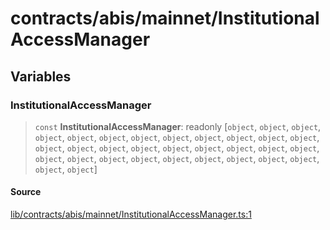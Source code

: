 # contracts/abis/mainnet/InstitutionalAccessManager

## Variables

### InstitutionalAccessManager

> `const` **InstitutionalAccessManager**: readonly [`object`, `object`, `object`, `object`, `object`, `object`, `object`, `object`, `object`, `object`, `object`, `object`, `object`, `object`, `object`, `object`, `object`, `object`, `object`, `object`, `object`, `object`, `object`, `object`, `object`, `object`, `object`, `object`, `object`, `object`, `object`, `object`]

#### Source

[lib/contracts/abis/mainnet/InstitutionalAccessManager.ts:1](https://github.com/PufferFinance/puffer-sdk/blob/e8750c292f48509dd33eef3a136eeb066c0b1d1d/lib/contracts/abis/mainnet/InstitutionalAccessManager.ts#L1)
